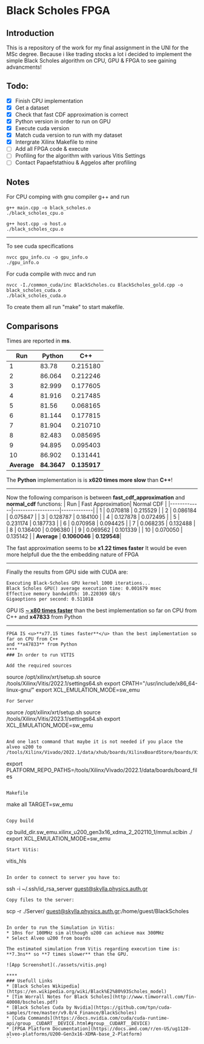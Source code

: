 # Black Scholes FPGA

## Introduction

This is a repository of the work for my final assignment in the UNI for the MSc degree. Because i like trading stocks a lot i decided to implement the simple Black Scholes algorithm on CPU, GPU & FPGA to see gaining advancments!

## Todo:

- [x] Finish CPU implementation
- [x] Get a dataset
- [x] Check that fast CDF approximation is correct
- [x] Python version in order to run on GPU
- [x] Execute cuda version
- [x] Match cuda version to run with my dataset
- [x] Intergrate Xilinx Makefile to mine
- [ ] Add all FPGA code & execute
- [ ] Profiling for the algorithm with various Vitis Settings
- [ ] Contact Papaefstathiou & Aggelos after profiling

## Notes

For CPU comping with gnu compiler g++ and run

```
g++ main.cpp -o black_scholes.o
./black_scholes_cpu.o
```

```
g++ host.cpp -o host.o
./black_scholes_cpu.o
```

---

To see cuda specifications

```
nvcc gpu_info.cu -o gpu_info.o
./gpu_info.o
```

For cuda compile with nvcc and run

```
nvcc -I./common_cuda/inc BlackScholes.cu BlackScholes_gold.cpp -o black_scholes_cuda.o
./black_scholes_cuda.o
```

To create them all run "make" to start makefile.

## Comparisons

Times are reported in **ms**.

| Run         | Python      | C++          |
| ----------- | ----------- | ------------ |
| 1           | 83.78       | 0.215180     |
| 2           | 86.064      | 0.212246     |
| 3           | 82.999      | 0.177605     |
| 4           | 81.916      | 0.217485     |
| 5           | 81.56       | 0.068165     |
| 6           | 81.144      | 0.177815     |
| 7           | 81.904      | 0.210710     |
| 8           | 82.483      | 0.085695     |
| 9           | 94.895      | 0.095403     |
| 10          | 86.902      | 0.131441     |
| **Average** | **84.3647** | **0.135917** |

The **Python** implementation is is **x620 times more slow** than **C++**!

---

Now the following comparison is between **fast_cdf_approximation** and **normal_cdf** functions:
| Run | Fast Approximation| Normal CDF |
|-------------|-------------------|-------------|
| 1 | 0.070818 | 0.215529 |
| 2 | 0.086184 | 0.075847 |
| 3 | 0.128787 | 0.184100 |
| 4 | 0.127878 | 0.072495 |
| 5 | 0.231174 | 0.187733 |
| 6 | 0.070958 | 0.094425 |
| 7 | 0.068235 | 0.132488 |
| 8 | 0.136400 | 0.096380 |
| 9 | 0.069562 | 0.101339 |
| 10 | 0.070050 | 0.135142 |
| **Average** | **0.1060046** | **0.129548**|

The fast approximation seems to be **x1.22 times faster**
It would be even more helpfull due the the embedding nature of FPGA

---

Finally the results from GPU side with CUDA are:

```
Executing Black-Scholes GPU kernel 1000 iterations...
Black Scholes GPU() average execution time: 0.001679 msec
Effective memory bandwidth: 10.220369 GB/s
Gigaoptions per second: 0.511018

```

GPU IS <u>**~ x80 times faster**</u> than the best implementation so far on CPU from C++
and **x47833** from Python

---

```
FPGA IS <u>**x77.15 times faster**</u> than the best implementation so far on CPU from C++
and **x47833** from Python
****
### In order to run VITIS

Add the required sources
```

source /opt/xilinx/xrt/setup.sh
source /tools/Xilinx/Vitis/2022.1/settings64.sh
export CPATH="/usr/include/x86_64-linux-gnu/"
export XCL_EMULATION_MODE=sw_emu

```
For Server
```

source /opt/xilinx/xrt/setup.sh
source /tools/Xilinx/Vitis/2023.1/settings64.sh
export XCL_EMULATION_MODE=sw_emu

```

And one last command that maybe it is not needed if you place the alveo u200 to /tools/Xilinx/Vivado/2022.1/data/xhub/boards/XilinxBoardStore/boards/Xilinx
```

export PLATFORM_REPO_PATHS=/tools/Xilinx/Vivado/2022.1/data/boards/board_files

```

Makefile
```

make all TARGET=sw_emu

```

Copy build
```

cp build_dir.sw_emu.xilinx_u200_gen3x16_xdma_2_202110_1/mmul.xclbin ./
export XCL_EMULATION_MODE=sw_emu

```
Start Vitis:
```

vitis_hls

```

In order to connect to server you have to:
```

ssh -i ~/.ssh/id_rsa_server guest@skylla.physics.auth.gr

```
Copy files to the server:
```

scp -r ./Server/ guest@skylla.physics.auth.gr:/home/guest/BlackScholes

```

In order to run the Simulation in Vitis:
* 10ns for 100MHz sim although u200 can achieve max 300MHz
* Select Alveo u200 from boards

The estimated simulation from Vitis regarding execution time is:
**7.3ns** so **7 times slower** than the GPU.

![App Screenshot](./assets/vitis.png)

****
### Usefull Links
* [Black Scholes Wikipedia](https://en.wikipedia.org/wiki/Black%E2%80%93Scholes_model)
* [Tim Worrall Notes for Black Scholes](http://www.timworrall.com/fin-40008/bscholes.pdf)
* [Black Scholes Cuda by Nvidia](https://github.com/tpn/cuda-samples/tree/master/v9.0/4_Finance/BlackScholes)
* [Cuda Commands](https://docs.nvidia.com/cuda/cuda-runtime-api/group__CUDART__DEVICE.html#group__CUDART__DEVICE)
* [FPGA Platform Documentation](https://docs.amd.com/r/en-US/ug1120-alveo-platforms/U200-Gen3x16-XDMA-base_2-Platform)
``
```

